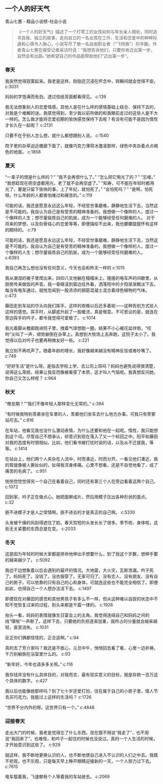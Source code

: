 ## 一个人的好天气

青山七惠  -  精品小说榜-社会小说

> 《一个人的好天气》描述了一个打零工的女孩如何与年长亲人相处，同时追寻自我、独立的故事，走向自立的一名女孩在工作、生活和恋爱中的种种际遇和心情令人揪心，小说写尽了做一名自由职业者（“飞特族”）的辛酸。作者青山七惠在接受记者采访时说：“我想告诉他们，只要你肯迈出第一步，自然会有出路。”她希望自己的作品能帮助他们“迈出第一步”。


### 春天

我突然觉得寂寞起来。我老是这样，刚刚还沉浸在怀念中，转瞬间就会觉得不安。 c:3031

妈妈的字饱满而有劲，透过信纸背面都看得见。 c:139

我无法想象别人的恋爱情感。其他人是在什么样的感情基础上结合、保持下去的，对我是个难解的谜。我感觉得到，至少我以前所做的和我眼前走过的这些人是不大一样的。怎么做才能将恋爱初期的愉快感觉保持下去呢？有没有可能不是因为惰性才长久在一起呢？ c:2131

只要不在乎别人怎么想，就什么都想跟别人说。 c:1540

院子里的杂草迫近檐廊下面了，就像巧克力薄荷冰激凌那样，绿色中夹杂着点点褐色的地面。 c:1858

### 夏天

“一辈子的恨是什么样的？”    “我不会再恨什么了。”    “怎么把它用光了的？”    “忘喽。”    “我想趁现在把空虚都用光，老了就不会再空虚了。”    “知寿，可不能在年轻时都用光了，要是只留下愉快的事，上了年纪，就怕死了。”    “会怕死吗？”    “是啊，怕死呀。什么年龄的人都害怕难过和痛苦的。” c:119

可能的话，我还是愿意永远这么年轻，不经受世事磨难，静静地生活下去，当然这是不可能的。我自认为自己是有受苦的精神准备的。我想做一个像样的人，度过一个像样的人生；想尽量锻炼自己的肌肤，成为一个能够经受任何磨难的人。    对于将来的梦想，以及刻骨铭心的恋爱等等，即便描绘不出来，我也朦朦胧胧怀有这样的期待的。 c:79

可能的话，我还是愿意永远这么年轻，不经受世事磨难，静静地生活下去，当然这是不可能的。我自认为自己是有受苦的精神准备的。我想做一个像样的人，度过一个像样的人生；想尽量锻炼自己的肌肤，成为一个能够经受任何磨难的人。 c:6393

我自己再怎么想也没有任何意义，今天也会和昨天一样的 c:1015

我从潮湿的被子里爬出来，四仰八叉地躺在榻榻米上。隆隆的电车声的间歇里，从厨房传来做饭的声音。我一骨碌滚到窗边往外看，洒落院中的夕阳渐渐黯淡下去，每当有电车通过，就恍忽闻到一股浓浓的钢筋混凝土混合着绿色植物的气味。 c:473

藤田走到车站的尽头向我们挥手。这样的夜晚以后还多着呢——这种告别方式给人这样的感觉。挥手时，从脚底升起了一股暖流，真是惬意。不可思议的是，就连在旁边挥手的吟子，都令我觉得可爱极了。 c:1074

我光着脚从檐廊跑进院子里，拽着气球想跑一圈，结果不小心被花盆绊倒，“哎哟”尖叫了一声，顺势躺倒在杂草上。真想到大牧场上去奔跑，这院子太小了。我觉得以后对吟子也要再稍微友好一些。 c:221

我立刻不再吭声了。随着年龄的增长，我好像越来越没有精神反驳或者吵嘴了。 c:749

“好好生活”是什么呀。是指去学校上学，去公司上班吗？妈妈也避免说得很清楚，说得这么笼统，结果让我反而像被看穿了本质，这才叫人气恼呢。我真想反问她，你自己又怎么样呢？ c:964

### 秋天

“倦怠期？”“我们不像年轻人那样变化无常的。” c:394

“有时候我特别羡慕坐在车里的人，羡慕他们坐车去什么地方办事。可我只有笹冢站可去。” c:816

在车站，他看见我也没什么激动表情，为什么还要和他在一起呢。惰性，我只能想到这个词。尽管自己不想承认，却意识到现在落入了又一个轮回之中。阳平和藤田对我的态度有时很相似。比如，他们看书被打扰时说的话，以及从不迁就我，等等。 c:1414

在站台上，他们两个人夹杂在人流中，时而凑近，时而分开。一看见他们凑近，我的胃就像被人撕扯似的，扯得我浑身疼痛。心里不想看，还是不自觉地看了，成了痛苦的毛病了。 c:951

恍恍惚惚觉得另一个自己在看着自己，同时还有第三个人在旁边看着这两个自己。 c:1072

回到家，吟子正在做点心。她把面擀成片，然后用模子压出各种形状的面点。 c:32

嵌不进模子才是人之常情啊。嵌不进去的才是真正的自己啊。 c:5330

头发被干燥的风刮得遮住了脸。春天剪短的头发长长了很多。季节啦、身体啦，这些无关紧要的东西总是在变。 c:2033

### 冬天

这是因为年轻的时候大家都是拼命地伸出手想要什么，到了我这个岁数，想伸手要的越来越少了。 c:5092

我边干边想象着以后会遇到的最坏的情况。大地震，大火灾，瓦斯泄漏。吟子死了。妈妈死了。没钱了。没衣服穿了。无家可归了。没有恋人、没有朋友、没有自己的房子。可以依靠的只有自己的心和身体，可就连这些也不能完全相信了。即便如此，也得自己一个人想办法活下去。 c:1497

即便现在对藤田的感觉和其他男孩子有多么不一样，但从这种难以自拔的状态中不知不觉恢复过来的过程，到头来都是千篇一律的。 c:1926

抬头一看，妈妈的表情就像生日宴会上的主角。我觉得连结自己和妈妈之间的线“噗啪”一声断了。这样下去，只要她的负担逐渐加重，我所占的分量就会越来越轻，直至消失。 c:1031

反正你们俩都怪怪的，正合适啊。” c:94

真的去了芳介家吗？我还是不放心，元旦中午，悄悄回去看了看，心里一边祈祷，千万别躺倒在浴室里什么的。 c:93

“新年好。今年也请多多关照。” c:116

我存钱并没有什么具体目的，对我而言，最有现实意义的目标，就是存款一百万这个具体的数字。 c:427

我以后也能像她那样吗？到了七十岁还爱打扮，住在属于自己的小房子里，情人节去买巧克力。我能过上这样的生活吗？ c:1726

“世界不分内外的呀。这世界只有一个。” c:4848

### 迎接春天

走出大门的时候，我老是觉得忘了什么东西。现在既不用说“我走了”，也不用说“我回来了”，也难怪，和吟子一起住的时候也没说过。真的一个人生活的时候，才开始意识到这些了。 c:929

就这样，我不断地更换认识的人，也不断地使自己进入不认识的人们之中去。我既不悲观，也不乐观，只是每天早上睁开眼睛迎接新的一天，一个人努力过下去。 c:7615

电车载着我，飞速朝有个人等着我的车站驶去。 c:2069
